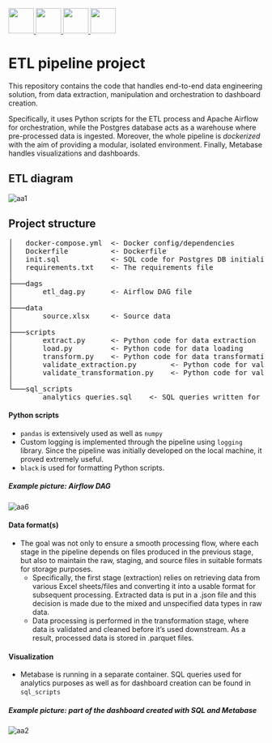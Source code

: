 <a href="#"><p align="left">
<img src="https://github.com/onemarc/tech-icons/blob/main/icons/python-dark.svg" width="50">
<img src="https://github.com/onemarc/tech-icons/blob/main/icons/docker-dark.svg" width="50">
<img src="https://github.com/onemarc/tech-icons/blob/main/icons/postgressql-dark.svg" width="50">
<img src="https://github.com/onemarc/tech-icons/blob/main/icons/apacheairflow-dark.svg" width="50">
</p></a>


# ETL pipeline project

This repository contains the code that handles end-to-end data engineering solution, from data extraction, manipulation and orchestration to dashboard creation. 

Specifically, it uses Python scripts for the ETL process and Apache Airflow for orchestration, while the Postgres database acts as a warehouse where pre-processed data is ingested. Moreover, the whole pipeline is _dockerized_ with the aim of providing a modular, isolated environment. Finally, Metabase handles visualizations and dashboards. 

## ETL diagram
![aa1](https://github.com/user-attachments/assets/803d2ccd-c008-47ef-9d4a-22e23590d428)


## Project structure

<pre>
│   docker-compose.yml  <- Docker config/dependencies
│   Dockerfile          <- Dockerfile
│   init.sql            <- SQL code for Postgres DB initialization
│   requirements.txt    <- The requirements file
│
├───dags
│       etl_dag.py      <- Airflow DAG file
│
├───data
│       source.xlsx     <- Source data
│
├───scripts            
│       extract.py      <- Python code for data extraction 
│       load.py         <- Python code for data loading 
│       transform.py    <- Python code for data transformation 
│       validate_extraction.py        <- Python code for validation of data extraction 
│       validate_transformation.py    <- Python code for validation of data transformation 
│
└───sql_scripts
        analytics_queries.sql    <- SQL queries written for analytics purposes 
</pre>

#### Python scripts
* `pandas` is extensively used as well as `numpy`
* Custom logging is implemented through the pipeline using `logging` library. Since the pipeline was initially developed on the local machine, it proved extremely useful.
* `black` is used for formatting Python scripts.

##### Example picture: Airflow DAG
![aa6](https://github.com/user-attachments/assets/570bd127-b364-41bf-b0aa-d7139a3defce)



#### Data format(s)
* The goal was not only to ensure a smooth processing flow, where each stage in the pipeline depends on files produced in the previous stage, but also to maintain the raw, staging, and source files in suitable formats for storage purposes.
    * Specifically, the first stage (extraction) relies on retrieving data from various Excel sheets/files and converting it into a usable format for subsequent processing. Extracted data is put in a .json file and this decision is made due to the mixed and unspecified data types in raw data.
    * Data processing is performed in the transformation stage, where data is validated and cleaned before it’s used downstream. As a result, processed data is stored in .parquet files. 

#### Visualization
* Metabase is running in a separate container. SQL queries used for analytics purposes as well as for dashboard creation can be found in `sql_scripts`

##### Example picture: part of the dashboard created with SQL and Metabase
![aa2](https://github.com/user-attachments/assets/a9385ec6-c576-48ba-9396-6299e50f557d)
